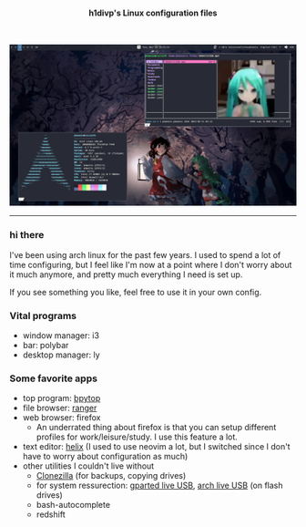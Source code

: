 <h2></h2><br>

<p align="center">
    <b>h1divp's Linux configuration files</b>
</p>

<h2></h2><br>

<div align="center">
    <img src=".github/dotfiles-img.jpg" alt="screenshot of dotfiles">
</div>
<hr>

### hi there

I've been using arch linux for the past few years. I used to spend a lot of time configuring, but I feel like I'm now at a point where I don't worry about it much anymore, and pretty much
everything I need is set up.

If you see something you like, feel free to use it in your own config.

### Vital programs
* window manager: i3
* bar: polybar
* desktop manager: ly

### Some favorite apps
* top program: [bpytop](https://github.com/aristocratos/bpytop)
* file browser: [ranger](https://wiki.archlinux.org/title/Ranger)
* web browser: firefox
    * An underrated thing about firefox is that you can setup different profiles for work/leisure/study. I use this feature a lot.
* text editor: [helix](https://github.com/helix-editor/helix) (I used to use neovim a lot, but I switched since I don't have to worry about configuration as much)
* other utilities I couldn't live without
    * [Clonezilla](https://clonezilla.org/) (for backups, copying drives)
    * for system ressurection: [gparted live USB](https://gparted.org/liveusb.php), [arch live USB](https://archlinux.org/download/) (on flash drives)
    * bash-autocomplete
    * redshift
